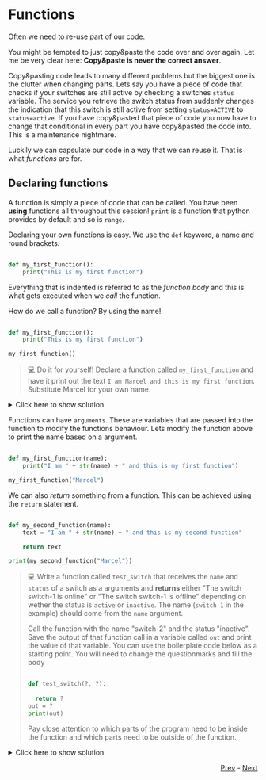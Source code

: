 # Functions

Often we need to re-use part of our code. 

You might be tempted to just copy&paste the code over and over again. Let me be very clear here: **Copy&paste is never the correct answer**.

Copy&pasting code leads to many different problems but the biggest one is the clutter when changing parts. Lets say you have a piece of code that checks if your switches are still active by checking a switches `status` variable. The service you retrieve the switch status from suddenly changes the indication that this switch is still active from setting `status=ACTIVE` to `status=active`. If you have copy&pasted that piece of code you now have to change that conditional in every part you have copy&pasted the code into. This is a maintenance nightmare. 

Luckily we can capsulate our code in a way that we can reuse it. That is what *functions* are for. 

## Declaring functions

A function is simply a piece of code that can be called. You have been **using** functions all throughout this session! `print` is a function that python provides by default and so is `range`. 

Declaring your own functions is easy. We use the `def` keyword, a name and round brackets. 

```python

def my_first_function():
    print("This is my first function")
```

Everything that is indented is referred to as the *function body* and this is what gets executed when we *call* the function. 

How do we call a function? By using the name!

```python

def my_first_function():
    print("This is my first function")

my_first_function()
```

> :computer: Do it for yourself! Declare a function called `my_first_function` and have it print out the text `I am Marcel and this is my first function`. 
> Substitute Marcel for your own name.

<details>
  <summary>Click here to show solution</summary>
  
  ```python
  
  def my_first_function():
    print("I am Marcel and this is my first function")
  ```
</details>

Functions can have `arguments`. These are variables that are passed into the function to modify the functions behaviour. Lets modify the function above to print the name based on a argument. 

```python

def my_first_function(name):
    print("I am " + str(name) + " and this is my first function")

my_first_function("Marcel")
```    

We can also *return* something from a function. This can be achieved using the `return` statement. 

```python

def my_second_function(name):
    text = "I am " + str(name) + " and this is my second function"

    return text

print(my_second_function("Marcel"))
```

> :computer: Write a function called `test_switch` that receives the `name` and `status` of a switch as a arguments and **returns** either "The switch switch-1 is online" or "The switch switch-1 is offline" depending on wether the status is `active` or `inactive`. The name (`switch-1` in the example) should come from the `name` argument.
> 
> Call the function with the name "switch-2" and the status "inactive". Save the output of that function call in a variable called `out` and print the value of that variable.
> You can use the boilerplate code below as a starting point. You will need to change the questionmarks and fill the body
>
> ```python
> 
> def test_switch(?, ?):
>   
>   return ?
> out = ?
> print(out)
> ```
> 
> Pay close attention to which parts of the program need to be inside the function and which parts need to be outside of the function.

<details>
  <summary>Click here to show solution</summary>
  
  ```python
  
  def test_switch(name, status):
    if status == "active":
        return "The switch " + str(name) + " is online"
    elif status == "inactive":
        return "The switch " + str(name) + " is offline"

  out = test_switch("switch-2", "inactive")
  print(out)
  ```
</details>

<div align="right">
   
   [Prev](loops.md) - [Next](advanced_data_structures.md)
</div>